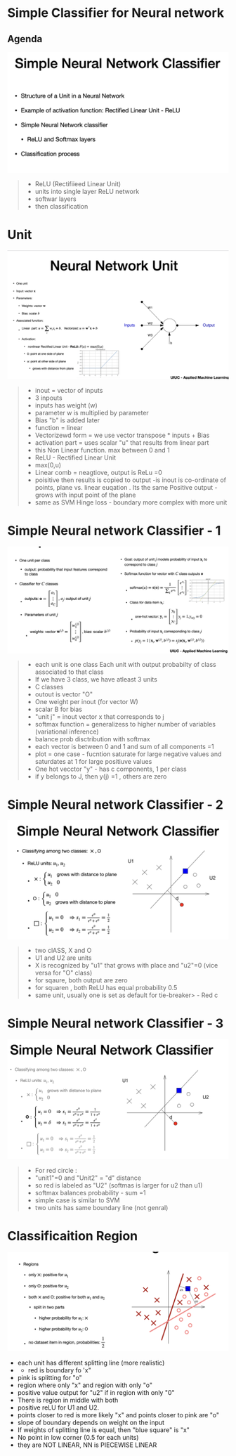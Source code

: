 
# Simple Classifier for Neural network

## Agenda
![alt text](image-5.png)
> - ReLU (Rectifiieed Linear Unit)
> - units into single layer ReLU network
> - softwar layers
> - then classification

# Unit
![alt text](image-6.png)

> - inout = vector of inputs 
> - 3 inpouts
> - inputs has weight (w)
> - parameter w is multiplied by parameter
> - Bias "b" is added later
> - function = linear 
> - Vectorizewd form = we use vector transpose * inputs + Bias
> - activation part = uses scalar "u" that results from linear part
> - this Non Linear function. max between 0 and 1
> - ReLU - Rectified Linear Unit
> - max(0,u)
> - Linear comb = neagtiove, output is ReLu =0
> - poisitive then results is copied to output
> -is inout is co-ordinate of points, plane vs. linear euqation . Its the same
> Positive output - grows with input point of the plane
> - same as SVM Hinge loss - boundary more complex with more unit

# Simple Neural network Classifier - 1
![alt text](image-7.png)

> - each unit is one class
> Each unit with output probabilty of class associated to that class
> - If we have 3 class, we have atleast 3 units
> - C classes
> - outout is vector "O"
> - One weight per inout (for vector W)
> - scalar B for bias
> - "unit j" = inout vector x that corresponds to j
> - softmax function = generalizess to higher number of variables (variational inference)
> - balance prob disctribution with softmax
> - each vector is between 0 and 1 and sum of all components =1
> - plot = one case - fucntion saturate for large negative values and saturdates at 1 for large positiuve values
> - One hot vecctor "y" - has c components, 1 per class
> - if y belongs to J, then y(j) =1 , others are zero


# Simple Neural network Classifier - 2
![alt text](image-8.png)

> - two clASS, X and O
> - U1 and U2 are units
> - X is recognized by "u1" that grows with place and "u2"=0 (vice versa for "O" class)
> - for sqaure, both output are zero
> - for squaren , both ReLU has equal probability 0.5
> - same unit, usually one is set as default for tie-breaker> - Red c

# Simple Neural network Classifier - 3
![alt text](image-9.png)

> - For red circle :
> - "unit1"=0 and "Unit2" = "d" distance
> - so red is labeled as "U2" (softmas is larger for u2 than u1)
> - softmax balances probability - sum =1
> - simple case is similar to SVM
> - two units has same boundary line (not genral)


# Classificaition Region
![alt text](image-10.png)

- each unit has different splitting line (more realistic)
- - red is boundary fo 'x"
- pink is splitting for "o"
- region where only "x" and region with only "o"
- positive value output for "u2" if in region with only "0"
- There is region in middle with both
- positive reLU for U1 and U2.
- points closer to red is more likely "x" and points closer to pink are "o"
- slope of boundary depends on weight on the input
- If weights of splitting line is equal, then "blue square" is "x"
- No point in low corner (0.5 for each units)
- they are NOT LINEAR, NN is PIECEWISE LINEAR